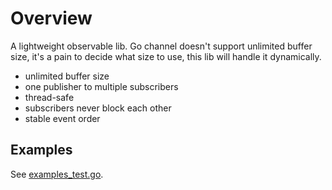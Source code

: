 # Overview

A lightweight observable lib. Go channel doesn't support unlimited buffer size,
it's a pain to decide what size to use, this lib will handle it dynamically.

- unlimited buffer size
- one publisher to multiple subscribers
- thread-safe
- subscribers never block each other
- stable event order

## Examples

See [examples_test.go](examples_test.go).
